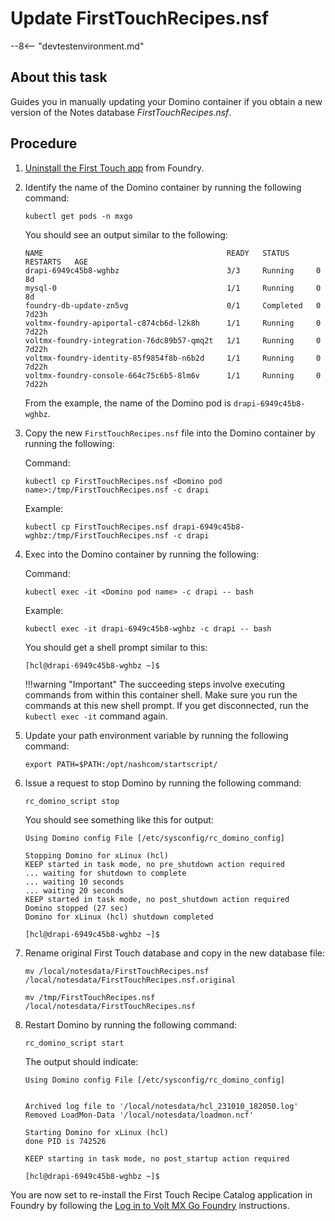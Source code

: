 # Update FirstTouchRecipes.nsf 

--8<-- "devtestenvironment.md"

## About this task 

Guides you in manually updating your Domino container if you obtain a new version of the Notes database *FirstTouchRecipes.nsf*.

## Procedure

1. [Uninstall the First Touch app](uninstallfirsttouch.md) from Foundry. 
2. Identify the name of the Domino container by running the following command:

    ```
    kubectl get pods -n mxgo
    ```

    You should see an output similar to the following:

    ```{ .yaml .no-copy }
    NAME                                         READY   STATUS      RESTARTS   AGE
    drapi-6949c45b8-wghbz                        3/3     Running     0          8d
    mysql-0                                      1/1     Running     0          8d
    foundry-db-update-zn5vg                      0/1     Completed   0          7d23h
    voltmx-foundry-apiportal-c874cb6d-l2k8h      1/1     Running     0          7d22h
    voltmx-foundry-integration-76dc89b57-qmq2t   1/1     Running     0          7d22h
    voltmx-foundry-identity-85f9854f8b-n6b2d     1/1     Running     0          7d22h
    voltmx-foundry-console-664c75c6b5-8lm6v      1/1     Running     0          7d22h
    ```

    From the example, the name of the Domino pod is `drapi-6949c45b8-wghbz`.

3.  Copy the new `FirstTouchRecipes.nsf` file into the Domino container by running the following:   
    
    Command:

    ```
    kubectl cp FirstTouchRecipes.nsf <Domino pod name>:/tmp/FirstTouchRecipes.nsf -c drapi
    ```

    Example:

    ```{ .yaml .no-copy }
    kubectl cp FirstTouchRecipes.nsf drapi-6949c45b8-wghbz:/tmp/FirstTouchRecipes.nsf -c drapi
    ```

4.  Exec into the Domino container by running the following:

    Command:

    ```
    kubectl exec -it <Domino pod name> -c drapi -- bash
    ```

    Example:

    ```{ .yaml .no-copy }
    kubectl exec -it drapi-6949c45b8-wghbz -c drapi -- bash
    ```

    You should get a shell prompt similar to this:

    ```{ .yaml .no-copy }
    [hcl@drapi-6949c45b8-wghbz ~]$
    ```
    
    !!!warning "Important"
        The succeeding steps involve executing commands from within this container shell. Make sure you run the commands at this new shell prompt. If you get disconnected, run the `kubectl exec -it` command again.

5.  Update your path environment variable by running the following command:

    ```
    export PATH=$PATH:/opt/nashcom/startscript/
    ```

6.  Issue a request to stop Domino by running the following command:

    ```
    rc_domino_script stop
    ```

    You should see something like this for output:

    ```{ .yaml .no-copy }
    Using Domino config File [/etc/sysconfig/rc_domino_config]

    Stopping Domino for xLinux (hcl)
    KEEP started in task mode, no pre_shutdown action required
    ... waiting for shutdown to complete
    ... waiting 10 seconds
    ... waiting 20 seconds
    KEEP started in task mode, no post_shutdown action required
    Domino stopped (27 sec)
    Domino for xLinux (hcl) shutdown completed

    [hcl@drapi-6949c45b8-wghbz ~]$
    ```

7.  Rename original First Touch database and copy in the new database file:

    ```
    mv /local/notesdata/FirstTouchRecipes.nsf  /local/notesdata/FirstTouchRecipes.nsf.original
    ```
    ```
    mv /tmp/FirstTouchRecipes.nsf  /local/notesdata/FirstTouchRecipes.nsf
    ```

8.  Restart Domino by running the following command:
    
    ```
    rc_domino_script start
    ```
    
    The output should indicate:

    ```{ .yaml .no-copy }
    Using Domino config File [/etc/sysconfig/rc_domino_config]


    Archived log file to '/local/notesdata/hcl_231010_182050.log'
    Removed LoadMon-Data '/local/notesdata/loadmon.ncf'

    Starting Domino for xLinux (hcl)
    done PID is 742526

    KEEP starting in task mode, no post_startup action required

    [hcl@drapi-6949c45b8-wghbz ~]$
    ```

You are now set to re-install the First Touch Recipe Catalog application in Foundry by following the [Log in to Volt MX Go Foundry](../tutorials/firsttouch.md#log-in-to-volt-mx-go-foundry) instructions. 
